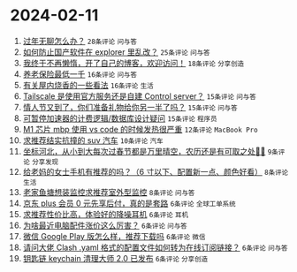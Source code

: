 # 2024-02-11

1. [过年无聊怎么办？](https://www.v2ex.com/t/1015308) `28条评论` `问与答`
1. [如何防止国产软件在 explorer 里乱改？](https://www.v2ex.com/t/1015320) `25条评论` `问与答`
1. [我终于不再懒惰，开了自己的博客，欢迎访问！](https://www.v2ex.com/t/1015298) `18条评论` `分享创造`
1. [养老保险最低一千](https://www.v2ex.com/t/1015333) `16条评论` `问与答`
1. [有关屋内烧香的一些看法](https://www.v2ex.com/t/1015319) `16条评论` `生活`
1. [Tailscale 是使用官方服务还是自建 Control server？](https://www.v2ex.com/t/1015317) `15条评论` `问与答`
1. [情人节又到了，你们准备礼物给你另一半了吗？](https://www.v2ex.com/t/1015309) `15条评论` `问与答`
1. [可暂停加速器的计费逻辑/数据库设计疑问](https://www.v2ex.com/t/1015307) `15条评论` `程序员`
1. [M1 芯片 mbp 使用 vs code 的时候发热很严重](https://www.v2ex.com/t/1015314) `12条评论` `MacBook Pro`
1. [求推荐结实抗撞的 suv 汽车](https://www.v2ex.com/t/1015318) `10条评论` `汽车`
1. [坐标河北，从小到大每次过春节都是万里晴空，农历还是有可取之处👍🏻](https://www.v2ex.com/t/1015322) `9条评论` `分享发现`
1. [给老妈的女士手机有推荐的吗？（6 寸以下、配置新一点、颜色好看）](https://www.v2ex.com/t/1015324) `8条评论` `生活`
1. [老家鱼塘想装监控求推荐室外型监控](https://www.v2ex.com/t/1015323) `8条评论` `问与答`
1. [京东 plus 会员 0 元先享后付，真的是套路](https://www.v2ex.com/t/1015341) `6条评论` `全球工单系统`
1. [求推荐性价比高，体验好的降噪耳机](https://www.v2ex.com/t/1015338) `6条评论` `耳机`
1. [为啥最近电脑配件涨价这么厉害？](https://www.v2ex.com/t/1015331) `6条评论` `问与答`
1. [微信 Google Play 版怎么样，推荐下载吗](https://www.v2ex.com/t/1015330) `6条评论` `微信`
1. [请问大佬 Clash .yaml 格式的配置文件如何转为在线订阅链接？](https://www.v2ex.com/t/1015306) `6条评论` `问与答`
1. [钥匙链 keychain 清理大师 2.0 已发布](https://www.v2ex.com/t/1015303) `6条评论` `分享创造`
